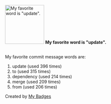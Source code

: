 <img src="https://my-badges.github.io/my-badges/favorite-word.png" alt="My favorite word is &quot;update&quot;." title="My favorite word is &quot;update&quot;." width="128">
<strong>My favorite word is &quot;update&quot;.</strong>
<br><br>

My favorite commit message words are:

1. update (used 396 times)
2. to (used 315 times)
3. dependency (used 214 times)
4. merge (used 209 times)
5. from (used 206 times)


Created by <a href="https://github.com/my-badges/my-badges">My Badges</a>
